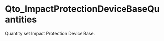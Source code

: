 # Qto_ImpactProtectionDeviceBaseQuantities

Quantity set Impact Protection Device Base.<!-- end of definition -->
